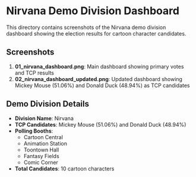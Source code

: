 # Nirvana Demo Division Dashboard

This directory contains screenshots of the Nirvana demo division dashboard showing the election results for cartoon character candidates.

## Screenshots

1. **01_nirvana_dashboard.png**: Main dashboard showing primary votes and TCP results
2. **02_nirvana_dashboard_updated.png**: Updated dashboard showing Mickey Mouse (51.06%) and Donald Duck (48.94%) as TCP candidates

## Demo Division Details

- **Division Name**: Nirvana
- **TCP Candidates**: Mickey Mouse (51.06%) and Donald Duck (48.94%)
- **Polling Booths**: 
  - Cartoon Central
  - Animation Station
  - Toontown Hall
  - Fantasy Fields
  - Comic Corner
- **Total Candidates**: 10 cartoon characters

